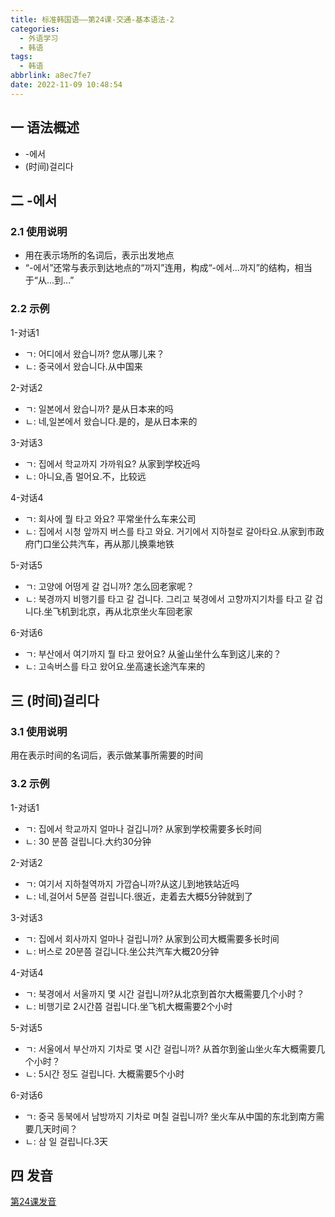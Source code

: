 ```yaml
---
title: 标准韩国语——第24课-交通-基本语法-2
categories:
  - 外语学习
  - 韩语
tags:
  - 韩语
abbrlink: a8ec7fe7
date: 2022-11-09 10:48:54
---
```

## 一 语法概述

* -에서
* (时间)걸리다

<!--more-->

## 二 -에서

### 2.1 使用说明

* 用在表示场所的名词后，表示出发地点
* “-에서”还常与表示到达地点的“까지”连用，构成“-에서...까지”的结构，相当于“从...到...”

### 2.2 示例

1-对话1

* ㄱ: 어디에서 왔습니까? 您从哪儿来？
* ㄴ: 중국에서 왔습니다.从中国来

2-对话2

* ㄱ: 일본에서 왔습니까? 是从日本来的吗
* ㄴ: 네,일본에서 왔습니다.是的，是从日本来的

3-对话3

* ㄱ: 집에서 학교까지 가까워요? 从家到学校近吗
* ㄴ: 아니요,좀 멀어요.不，比较远

4-对话4

* ㄱ: 회사에 뭘 타고 와요? 平常坐什么车来公司
* ㄴ: 집에서 시청 앞까지 버스를 타고 와요. 거기에서 지하철로 갈아타요.从家到市政府门口坐公共汽车，再从那儿换乘地铁

5-对话5

* ㄱ: 고양에 어떵게 갈 겁니까? 怎么回老家呢？
* ㄴ: 북경까지 비행기를 타고 갈 겁니다. 그리고 북경에서 고향까지기차를 타고 갈 겁니다.坐飞机到北京，再从北京坐火车回老家

6-对话6

* ㄱ: 부산에서 여기까지 뭘 타고 왔어요? 从釜山坐什么车到这儿来的？
* ㄴ: 고속버스를 타고 왔어요.坐高速长途汽车来的

## 三 (时间)걸리다

### 3.1 使用说明

用在表示时间的名词后，表示做某事所需要的时间

### 3.2 示例

1-对话1

* ㄱ: 집에서 학교까지 얼마나 걸깁니까? 从家到学校需要多长时间
* ㄴ: 30 분쯤 걸립니다.大约30分钟

2-对话2

* ㄱ: 여기서 지하철역까지 가깝슴니까?从这儿到地铁站近吗
* ㄴ: 네,걸어서 5분쯤 걸립니다.很近，走着去大概5分钟就到了

3-对话3

* ㄱ: 집에서 회사까지 얼마나 걸립니까? 从家到公司大概需要多长时间
* ㄴ: 버스로 20분쯤 걸깁니다.坐公共汽车大概20分钟

4-对话4

* ㄱ: 북경에서 서울까지 몇 시간 걸립니까?从北京到首尔大概需要几个小时？
* ㄴ: 비행기로 2시간쯤 걸립니다.坐飞机大概需要2个小时

5-对话5

* ㄱ: 서울에서 부산까지 기차로 몇 시간 걸립니까? 从首尔到釜山坐火车大概需要几个小时？
* ㄴ: 5시간 정도 걸립니다. 大概需要5个小时

6-对话6

* ㄱ: 중국 동북에서 남방까지 기차로 며칠 걸립니까? 坐火车从中国的东北到南方需要几天时间？
* ㄴ: 삼 일 걸립니다.3天

## 四 发音

[第24课发音][1]



[1]:https://biz.cli.im/Pcview?name=https://biz.cli.im/test/BG485332?coding=J9alPV&qrurl=http%3A%2F%2Fqr31.cn%2FJ9alPV&gtype=2&time=1

